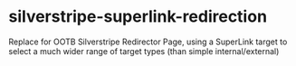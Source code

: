 # silverstripe-superlink-redirection
Replace for OOTB Silverstripe Redirector Page, using a SuperLink target to select a much wider range of target types (than simple internal/external)
